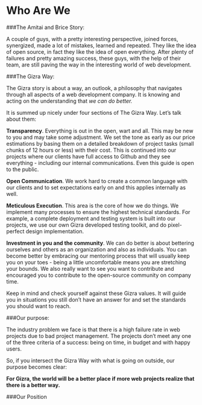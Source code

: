 # Who Are We
###The Amitai and Brice Story:

A couple of guys, with a pretty interesting perspective, joined forces, synergized, made a lot of mistakes, learned and repeated.  They like the idea of open source, in fact they like the idea of open everything. After plenty of failures and pretty amazing success, these guys, with the help of their team, are still paving the way in the interesting world of web development.

###The Gizra Way:

The Gizra story is about a way, an outlook, a philosophy that navigates through all aspects of a web development company. It is knowing and acting on the understanding that *we can do better.*

It is summed up nicely under four sections of The Gizra Way. Let’s talk about them:

**Transparency**.  Everything is out in the open, wart and all.  This may be new to you and may take some adjustment. We set the tone as early as our price estimations by basing them on a detailed breakdown of project tasks (small chunks of 12 hours or less) with their cost.  This is continued into our projects where our clients have full access to Github and they see everything - including our internal communications. Even this guide is open to the public. 

**Open Communication**. We work hard to create a common language with our clients and to set expectations early on and this applies internally as well.  

**Meticulous Execution**. This area is the core of how we do things.  We implement many processes to ensure the highest technical standards. For example, a complete deployment and testing system is built into our projects, we use our own Gizra developed testing toolkit, and do pixel-perfect design implementation.

**Investment in you and the community**. We can do better is about bettering ourselves and others as an organization and also as individuals.  You can become better by embracing our mentoring process that will usually keep you on your toes - being a little uncomfortable means you are stretching your bounds.  We also really want to see you want to contribute and encouraged you to contribute to the open-source community on company time.

Keep in mind and check yourself against these Gizra values. It will guide you in situations you still don’t have an answer for and set the standards you should want to reach.

###Our purpose:

The industry problem we face is that there is a high failure rate in web projects due to bad project management. The projects don’t meet any one of the three criteria of a success: being on time, in budget and with happy users. 

So, if you intersect the Gizra Way with what is going on outside, our purpose becomes clear:

**For Gizra, the world will be a better place if more web projects realize that there is a better way.**

###Our Position
